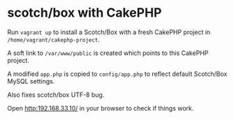 # scotch/box with CakePHP

Run `vagrant up` to install a Scotch/Box with a fresh CakePHP project in `/home/vagrant/cakephp-project`.

A soft link to `/var/www/public` is created which points to this CakePHP project.

A modified `app.php` is copied to `config/app.php` to reflect default Scotch/Box MySQL settings.

Also fixes scotch/box UTF-8 bug.

Open <http:192.168.33.10/> in your browser to check if things work.


